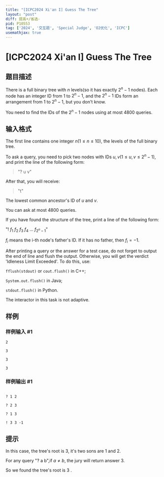 ```yaml
---
title: "[ICPC2024 Xi'an I] Guess The Tree"
layout: "post"
diff: 提高+/省选-
pid: P10553
tag: ['2024', '交互题', 'Special Judge', 'O2优化', 'ICPC']
usemathjax: true
---
```


# [ICPC2024 Xi'an I] Guess The Tree
## 题目描述

There is a full binary tree with $n$ levels(so it has exactly $2^n-1$ nodes). Each node has an integer ID from $1$ to $2^n-1$, and the $2^n-1$ IDs form an arrangement from $1$ to $2^n-1$, but you don't know.

You need to find the IDs of the $2^n-1$ nodes using at most $4800$ queries.
## 输入格式

The first line contains one integer $n(1\leq n\leq 10)$, the levels of the full binary tree.

To ask a query, you need to pick two nodes with IDs $u,v(1\leq u,v\leq 2^n-1)$, and print the line of the following form:

> "? u v"

After that, you will receive:

> "t"

The lowest common ancestor's ID of $u$ and $v$.

You can ask at most $4800$ queries.

If you have found the structure of the tree, print a line of the following form:

"! $f_1\ f_2\ f_3\ f_4$ ... $f_{2^n-1}$"

$f_i$ means the i-th node's father's ID. If it has no father, then $f_i=-1$.

After printing a query or the answer for a test case, do not forget to output the end of line and flush the output. Otherwise, you will get the verdict 'Idleness Limit Exceeded'. To do this, use:

`fflush(stdout)` or `cout.flush()` in C++;

`System.out.flush()` in Java;

`stdout.flush()` in Python.

The interactor in this task is not adaptive.
## 样例

### 样例输入 #1
```
2

3

3

3
```
### 样例输出 #1
```

? 1 2

? 2 3

? 1 3

! 3 3 -1
```
## 提示

In this case, the tree's root is $3$, it's two sons are $1$ and $2$.

For any query "? a b",if $a\neq b$, the jury will return answer $3$.

So we found the tree's root is $3$ .
